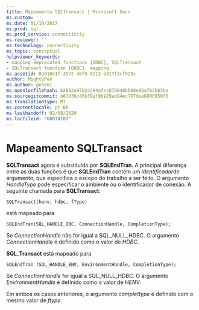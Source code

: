 ```yaml
---
title: Mapeamento SQLTransact | Microsoft Docs
ms.custom: ''
ms.date: 01/19/2017
ms.prod: sql
ms.prod_service: connectivity
ms.reviewer: ''
ms.technology: connectivity
ms.topic: conceptual
helpviewer_keywords:
- mapping deprecated functions [ODBC], SQLTransact
- SQLTransact function [ODBC], mapping
ms.assetid: 8a01041f-3572-46f9-8213-b817f3cf929c
author: MightyPen
ms.author: genemi
ms.openlocfilehash: b2082a97b24284afcc879048bb08e86a7b2bb3ba
ms.sourcegitcommit: b87d36c46b39af8b929ad94ec707dee8800950f5
ms.translationtype: MT
ms.contentlocale: pt-BR
ms.lasthandoff: 02/08/2020
ms.locfileid: "68070107"
---
```

# <a name="sqltransact-mapping"></a>Mapeamento SQLTransact
**SQLTransact** agora é substituído por **SQLEndTran**. A principal diferença entre as duas funções é que **SQLEndTran** contém um *identificador*de argumento, que especifica o escopo do trabalho a ser feito. O argumento *HandleType* pode especificar o ambiente ou o identificador de conexão. A seguinte chamada para **SQLTransact**:  
  
```  
SQLTransact(henv, hdbc, fType)  
```  
  
 está mapeado para  
  
```  
SQLEndTran(SQL_HANDLE_DBC, ConnectionHandle, CompletionType);  
```  
  
 Se *ConnectionHandle* não for igual a SQL_NULL_HDBC. O argumento *ConnectionHandle* é definido como o valor de *HDBC*.  
  
 **SQL_Transact** está mapeado para  
  
```  
SQLEndTran (SQL_HANDLE_ENV, EnvironmentHandle, CompletionType);  
```  
  
 Se *ConnectionHandle* for igual a SQL_NULL_HDBC. O argumento *EnvironmentHandle* é definido como o valor de *HENV*.  
  
 Em ambos os casos anteriores, o argumento *complettype* é definido com o mesmo valor de *ftype*.
